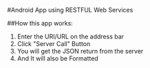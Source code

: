 #Android App using RESTFUL Web Services

##How this app works:

1. Enter the URI/URL on the address bar
2. Click "Server Call" Button
3. You will get the JSON return from the server
4. And It will also be Formatted


